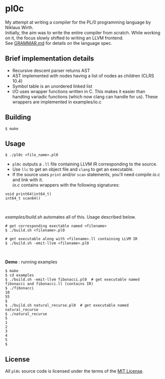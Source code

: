 # pl0c
My attempt at writing a compiler for the PL/0 programming language by Niklaus Wirth. <br>
Initially, the aim was to write the entire compiler from scratch. While working on it, the focus slowly shifted to writing an LLVM frontend. <br>
See [GRAMMAR.md](https://github.com/ronakchauhan97/pl0c/blob/master/GRAMMAR.md) for details on the language spec. <br>

## Brief implementation details
- Recursive descent parser returns AST
- AST implemented with nodes having a list of nodes as children (CLRS 10.4)
- Symbol table is an unordered linked list
- I/O uses wrapper functions written in C. This makes it easier than handling variadic functions (which now clang can handle for us). These wrappers are implemented in examples/io.c


## Building
```
$ make
```

## Usage
```
$ ./pl0c <file_name>.pl0
```
- `pl0c` outputs a `.ll` file containing LLVM IR corresponding to the source. <br>
- Use `llc` to get an object file and `clang` to get an executable.
- If the source uses `print` and/or `scan` statements, you'll need compile _io.c_ and link with it.<br>
_io.c_ contains wrappers with the following signatures:
```
void print64(int64_t)
int64_t scan64()
```
<br>

_examples/build.sh_ automates all of this. Usage described below.
```
# get corresponding exectable named <filename>
$ ./build.sh <filename>.pl0

# get executable along with <filename>.ll containing LLVM IR
$ ./build.sh -emit-llvm <filename>.pl0   
```

<br>

__Demo__ : running examples <br>
```
$ make
$ cd examples
$ ./build.sh -emit-llvm fibonacci.pl0  # get executable named fibonacci and fibonacci.ll (contains IR)
$ ./fibonacci
10
55
$
$ ./build.sh natural_recurse.pl0  # get executable named natural_recurse
$ ./natural_recurse
5
1
2
3
4
5
$
```

## License
All `pl0c` source code is licensed under the terms of the [MIT License](https://github.com/ronakchauhan97/pl0c/blob/master/LICENSE).